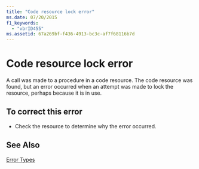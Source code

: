 ```yaml
---
title: "Code resource lock error"
ms.date: 07/20/2015
f1_keywords: 
  - "vbrID455"
ms.assetid: 67a269bf-f436-4913-bc3c-af7f68116b7d
---
```

# Code resource lock error
A call was made to a procedure in a code resource. The code resource was found, but an error occurred when an attempt was made to lock the resource, perhaps because it is in use.  
  
## To correct this error  
  
-   Check the resource to determine why the error occurred.  
  
## See Also  
 [Error Types](../../visual-basic/programming-guide/language-features/error-types.md)  

